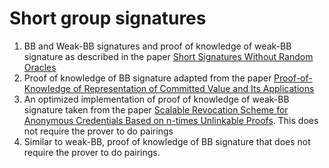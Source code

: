 <!-- cargo-rdme start -->

# Short group signatures

1. BB and Weak-BB signatures and proof of knowledge of weak-BB signature as described in the paper [Short Signatures Without Random Oracles](https://eprint.iacr.org/2004/171)
2. Proof of knowledge of BB signature adapted from the paper [Proof-of-Knowledge of Representation of Committed Value and Its Applications](https://link.springer.com/chapter/10.1007/978-3-642-14081-5_22)
3. An optimized implementation of proof of knowledge of weak-BB signature taken from the paper [Scalable Revocation Scheme for Anonymous Credentials Based on n-times Unlinkable Proofs](http://library.usc.edu.ph/ACM/SIGSAC%202017/wpes/p123.pdf). This does not require the prover to do pairings
4. Similar to weak-BB, proof of knowledge of BB signature that does not require the prover to do pairings.

<!-- cargo-rdme end -->

